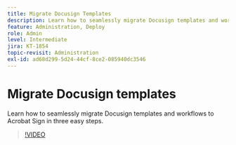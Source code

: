 ```yaml
---
title: Migrate Docusign Templates
description: Learn how to seamlessly migrate Docusign templates and workflows to Acrobat Sign in three easy steps
feature: Administration, Deploy
role: Admin
level: Intermediate
jira: KT-1854
topic-revisit: Administration
exl-id: ad68d299-5d24-44cf-8ce2-085940dc3546
---
```

# Migrate Docusign templates

Learn how to seamlessly migrate Docusign templates and workflows to Acrobat Sign in three easy steps.

>[!VIDEO](https://video.tv.adobe.com/v/3465274?quality=12&learn=on&hidetitle=true)
